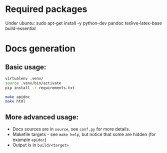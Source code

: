 # Required packages

Under ubuntu:
sudo apt-get install -y python-dev pandoc texlive-latex-base build-essential

# Docs generation

## Basic usage:

```bash
virtualenv .venv/
source .venv/bin/activate
pip install -r requirements.txt

make apidoc
make html
```

## More advanced usage:

- Docs sources are in `source`, see `conf.py` for more details.
- Makefile targets - see `make help`, but notice that some are hidden (for example `apidoc`)
- Output is in `build/<target>`
